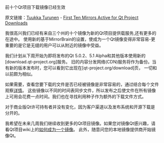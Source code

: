 前十个Qt项目下载镜像已经生效

原文链接：[Tuukka Turunen](https://blog.qt.digia.com/blog/author/tuturune/) - [First Ten Mirrors Active for Qt Project Downloads](http://blog.qt.digia.com/blog/2013/04/05/first-ten-mirrors-active-for-qt-project-downloads/)

我很高兴我们已经有来自三个州的十个镜像为新的Qt项目提供载服务,还有更多的在途中。
使用新的基于MirrorBrain的设置，使成为一个Qt镜像变得非常容易-更重要的是它是无缝的用户可以从附近的镜像中受益。

我们计划从下周开始为即将发布的Qt 5.0.2、5.1 Alpha和其他版本使用新的[download.qt-project.org]服务。
旧的内容分发网络(CDN)服务将作为备份。当有新的版本发布时，您可以看到它出现在[qt-project.org/download]页，
一切和以前颇为相似。

如果需要，查看您要下载的文件是否已经被镜像是非常容易的，通过结合每个文件观察[详情](http://download.qt-project.org/official_releases/qtcreator/2.7/2.7.0/qt-creator-2.7.0-src.zip.mirrorlist)。
这些镜像以不同的时间表同步文件，所以发布之后使文件在所有镜像上可用会花费一点时间。我们也在寻找利用种子作为额外的下载文件方式。

对于商业版Qt许可持有者并没有变化，因为客户渠道以及发布系统和开源下载是分开的。

我希望在未来几周我们继续收到更多的Qt项目镜像。如果您对镜像Qt感兴趣，请看Qt项目wiki上的[如何成为一个镜像](http://qt-project.org/wiki/mirror_howto)。
此外，随意问您的本地镜像提供商开始镜像Qt。
